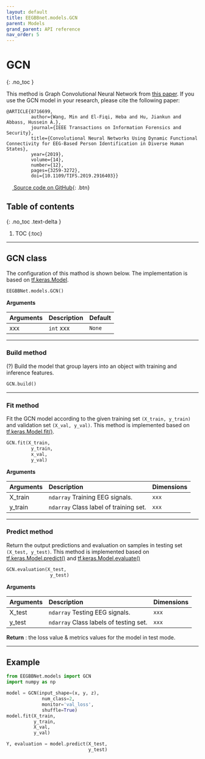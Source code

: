 ```yaml
---
layout: default
title: EEGBBnet.models.GCN
parent: Models
grand_parent: API reference
nav_order: 5
---
```


# GCN
{: .no_toc }

This method is Graph Convolutional Neural Network from [this paper](https://ieeexplore.ieee.org/document/8716699). If you use the GCN model in your research, please cite the following paper:

```
@ARTICLE{8716699,  
         author={Wang, Min and El-Fiqi, Heba and Hu, Jiankun and Abbass, Hussein A.},  
         journal={IEEE Transactions on Information Forensics and Security},   
         title={Convolutional Neural Networks Using Dynamic Functional Connectivity for EEG-Based Person Identification in Diverse Human States},   
         year={2019},  
         volume={14},  
         number={12},  
         pages={3259-3272},  
         doi={10.1109/TIFS.2019.2916403}}
```
[<img src="https://min2net.github.io/assets/images/github.png" width="15" height="15"> Source code on GitHub](xxx){: .btn}

## Table of contents
{: .no_toc .text-delta }

1. TOC
{:toc}

---

## GCN class
The configuration of this mathod is shown below. The implementation is based on [tf.keras.Model](https://www.tensorflow.org/api_docs/python/tf/keras/Model).

```py
EEGBBNet.models.GCN()
```
**Arguments** 

| Arguments | Description | Default|
|:----------|:------------|:-------|
| xxx | `int` xxx                   | `None`    |

---

### Build method
(?) Build the model that group layers into an object with training and inference features.

```py
GCN.build()
```

---

### Fit method
Fit the GCN model according to the given training set `(X_train, y_train)` and validation set `(X_val, y_val)`. This method is implemented based on [tf.keras.Model.fit()](https://www.tensorflow.org/api_docs/python/tf/keras/Model#fit).

```py
GCN.fit(X_train,
         y_train,
         x_val,
         y_val)
```
**Arguments**

| Arguments | Description | Dimensions |
|:---|:----|:---|
|X_train   | `ndarray` Training EEG signals.        | `xxx`        |
|y_train   | `ndarray` Class label of training set. | `xxx`           |

---

### Predict method
Return the output predictions and evaluation on samples in testing set `(X_test, y_test)`. This method is implemented based on [tf.keras.Model.predict()](https://www.tensorflow.org/api_docs/python/tf/keras/Model#predict) and [tf.keras.Model.evaluate()](https://www.tensorflow.org/api_docs/python/tf/keras/Model#evaluate)

```py
GCN.evaluation(X_test, 
                y_test)
```

 **Arguments**

| Arguments | Description | Dimensions |
|:---|:----|:---|
|X_test     | `ndarray` Testing EEG signals.            | `xxx`    |
|y_test     | `ndarray` Class labels of testing set.    | `xxx`    |

**Return** : the loss value & metrics values for the model in test mode.

---

## Example

```py
from EEGBBNet.models import GCN
import numpy as np

model = GCN(input_shape=(x, y, z), 
             num_class=2, 
             monitor='val_loss', 
             shuffle=True)
model.fit(X_train, 
          y_train, 
          X_val, 
          y_val)

Y, evaluation = model.predict(X_test, 
                              y_test)
```

